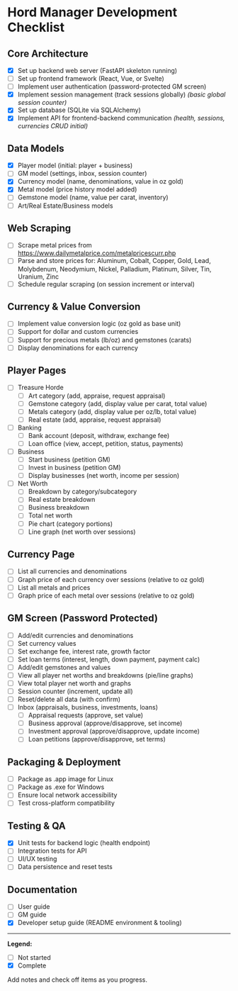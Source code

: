 # Hord Manager Development Checklist

## Core Architecture

- [x] Set up backend web server (FastAPI skeleton running)
- [ ] Set up frontend framework (React, Vue, or Svelte)
- [ ] Implement user authentication (password-protected GM screen)
- [x] Implement session management (track sessions globally) *(basic global session counter)*
- [x] Set up database (SQLite via SQLAlchemy)
- [x] Implement API for frontend-backend communication *(health, sessions, currencies CRUD initial)*

## Data Models

- [x] Player model (initial: player + business)
- [ ] GM model (settings, inbox, session counter)
- [x] Currency model (name, denominations, value in oz gold)
- [x] Metal model (price history model added)
- [ ] Gemstone model (name, value per carat, inventory)
- [ ] Art/Real Estate/Business models

## Web Scraping

- [ ] Scrape metal prices from <https://www.dailymetalprice.com/metalpricescurr.php>
- [ ] Parse and store prices for: Aluminum, Cobalt, Copper, Gold, Lead, Molybdenum, Neodymium, Nickel, Palladium, Platinum, Silver, Tin, Uranium, Zinc
- [ ] Schedule regular scraping (on session increment or interval)

## Currency & Value Conversion

- [ ] Implement value conversion logic (oz gold as base unit)
- [ ] Support for dollar and custom currencies
- [ ] Support for precious metals (lb/oz) and gemstones (carats)
- [ ] Display denominations for each currency

## Player Pages

- [ ] Treasure Horde
  - [ ] Art category (add, appraise, request appraisal)
  - [ ] Gemstone category (add, display value per carat, total value)
  - [ ] Metals category (add, display value per oz/lb, total value)
  - [ ] Real estate (add, appraise, request appraisal)
- [ ] Banking
  - [ ] Bank account (deposit, withdraw, exchange fee)
  - [ ] Loan office (view, accept, petition, status, payments)
- [ ] Business
  - [ ] Start business (petition GM)
  - [ ] Invest in business (petition GM)
  - [ ] Display businesses (net worth, income per session)
- [ ] Net Worth
  - [ ] Breakdown by category/subcategory
  - [ ] Real estate breakdown
  - [ ] Business breakdown
  - [ ] Total net worth
  - [ ] Pie chart (category portions)
  - [ ] Line graph (net worth over sessions)

## Currency Page

- [ ] List all currencies and denominations
- [ ] Graph price of each currency over sessions (relative to oz gold)
- [ ] List all metals and prices
- [ ] Graph price of each metal over sessions (relative to oz gold)

## GM Screen (Password Protected)

- [ ] Add/edit currencies and denominations
- [ ] Set currency values
- [ ] Set exchange fee, interest rate, growth factor
- [ ] Set loan terms (interest, length, down payment, payment calc)
- [ ] Add/edit gemstones and values
- [ ] View all player net worths and breakdowns (pie/line graphs)
- [ ] View total player net worth and graphs
- [ ] Session counter (increment, update all)
- [ ] Reset/delete all data (with confirm)
- [ ] Inbox (appraisals, business, investments, loans)
  - [ ] Appraisal requests (approve, set value)
  - [ ] Business approval (approve/disapprove, set income)
  - [ ] Investment approval (approve/disapprove, update income)
  - [ ] Loan petitions (approve/disapprove, set terms)

## Packaging & Deployment

- [ ] Package as .app image for Linux
- [ ] Package as .exe for Windows
- [ ] Ensure local network accessibility
- [ ] Test cross-platform compatibility

## Testing & QA

- [x] Unit tests for backend logic (health endpoint)
- [ ] Integration tests for API
- [ ] UI/UX testing
- [ ] Data persistence and reset tests

## Documentation

- [ ] User guide
- [ ] GM guide
- [x] Developer setup guide (README environment & tooling)

---

**Legend:**

- [ ] Not started
- [x] Complete

Add notes and check off items as you progress.
